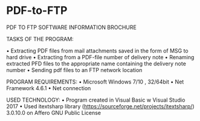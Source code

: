 # PDF-to-FTP
PDF TO FTP
SOFTWARE INFORMATION BROCHURE

TASKS OF THE PROGRAM:

•	Extracting PDF files from mail attachments saved in the form of MSG to hard drive
•	Extracting from a PDF-file number of delivery note
•	Renaming extracted PFD files to the appropriate name containing the delivery note number
•	Sending pdf files to an FTP network location

PROGRAM REQUIREMENTS:
•	Microsoft Windows 7/10 , 32/64bit
•	Net Framework 4.6.1
•	Net connection

USED TECHNOLOGY:
•	Program created in Visual Basic w Visual Studio 2017
•	Used itextsharp library (https://sourceforge.net/projects/itextsharp/) 3.0.10.0 on Affero GNU Public License
